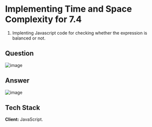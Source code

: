 
# Implementing Time and Space Complexity for 7.4
1. Implenting Javascript code for checking whether the expression is balanced or not.


## Question
![image](https://user-images.githubusercontent.com/102906185/194742957-3ba1a71f-c8d7-400b-a6e3-419fd0040d8e.png)

## Answer 
![image](https://user-images.githubusercontent.com/102906185/194742998-55a0f0ef-0ad5-4409-ad70-7ab02f87f94c.png)


## Tech Stack

**Client:** JavaScript.



